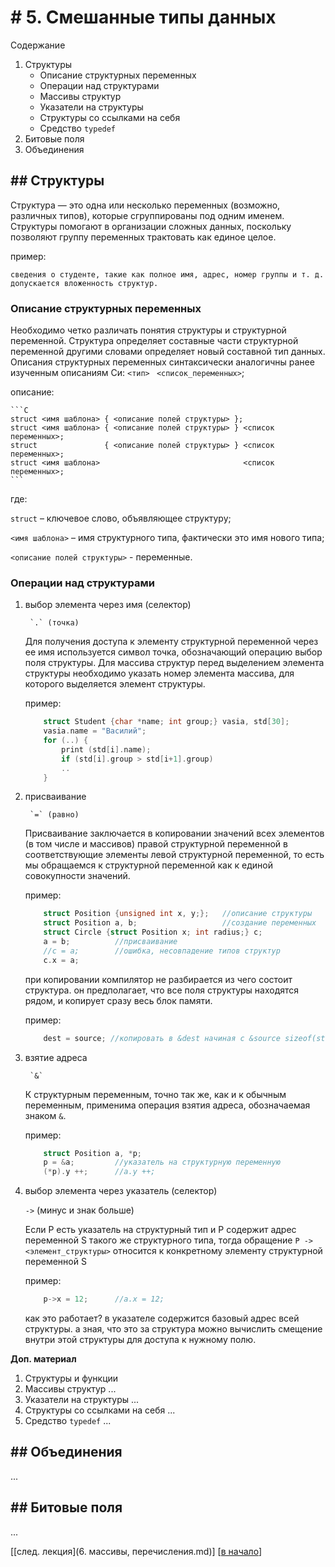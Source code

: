 # # 5. Смешанные типы данных

Содержание

1. Структуры
	+ Описание структурных переменных
	+ Операции над структурами
	+ Массивы структур
	+ Указатели на структуры
	+ Структуры со ссылками на себя
	+ Средство `typedef`
2. Битовые поля
3. Объединения




## ## Структуры
Структура — это одна или несколько переменных (возможно, различных типов), которые сгруппированы под одним именем. Структуры помогают в организации сложных данных, поскольку позволяют группу переменных трактовать как единое целое.

пример:

	сведения о студенте, такие как полное имя, адрес, номер группы и т. д.
	допускается вложенность структур.
 

### Описание структурных переменных

Необходимо четко различать понятия структуры и структурной переменной. Структура определяет составные части структурной переменной другими словами определяет новый составной тип данных. Описания структурных переменных синтаксически аналогичны ранее изученным описаниям Си: `<тип>` ` <список_переменных>`;

описание:

	```C
	struct <имя шаблона> { <описание полей структуры> };
	struct <имя шаблона> { <описание полей структуры> } <список переменных>;
	struct               { <описание полей структуры> } <список переменных>;
	struct <имя шаблона>								<список переменных>;
	```

где:

`struct` – ключевое слово, объявляющее структуру; 

`<имя шаблона>` – имя структурного типа, фактически это имя нового типа;

`<описание полей структуры>` - переменные.

### Операции над структурами

1. выбор элемента через имя (селектор)

		`.` (точка)
	
	Для получения доступа к элементу структурной переменной через ее имя используется символ точка, обозначающий операцию выбор поля структуры. Для массива структур перед выделением элемента структуры необходимо указать номер элемента массива, для которого выделяется элемент структуры.

	пример:

	```C
		struct Student {char *name; int group;} vasia, std[30];
		vasia.name = "Василий";
		for (..) {
			print (std[i].name);
			if (std[i].group > std[i+1].group)
			..
		}
	```

2. присваивание

		`=` (равно)

	Присваивание заключается в копировании значений всех элементов (в том числе и массивов) правой структурной переменной в соответствующие элементы левой структурной переменной, то есть мы обращаемся к структурной переменной как к единой совокупности значений.

	пример:

	```C
	    struct Position {unsigned int x, y;};	//описание структуры
		struct Position a, b;					//создание переменных
		struct Circle {struct Position x; int radius;} c;
		a = b;			//присваивание
		//c = a;		//ошибка, несовпадение типов структур
		c.x = a;
	```

	при копировании компилятор не разбирается из чего состоит структура. он предполагает, что все поля структуры находятся рядом, и копирует сразу весь блок памяти.
	
	пример:
	
	```C
		dest = source; //копировать в &dest начиная с &source sizeof(struct) байт
	```

3. взятие адреса

		`&`

	К структурным переменным, точно так же, как и к обычным переменным, применима операция взятия адреса, обозначаемая знаком `&`.

	пример:
	
	```C
		struct Position a, *p;
		p = &a;			//указатель на структурную переменную
		(*p).y ++;		//a.y ++;
	```

4. выбор элемента через указатель (селектор)
	
	`->` (минус и знак больше)

	Если P есть указатель на структурный тип и P содержит адрес переменной S такого же структурного типа, тогда обращение `P -> <элемент_структуры>` 
	относится к конкретному элементу структурной переменной S

	пример:
	
	```C
		p->x = 12;		//a.x = 12;
	```
	как это работает? в указателе содержится базовый адрес всей структуры. а зная, что это за структура можно вычислить смещение внутри этой структуры для доступа к нужному полю.

**Доп. материал**
	
1. Структуры и функции
2. Массивы структур ...
3. Указатели на структуры ...
4. Структуры со ссылками на себя ...
5. Средство `typedef` ...

## ## Объединения
...


## ## Битовые поля
...


[[след. лекция](6. массивы, перечисления.md)]
[[в начало](README.md)]
